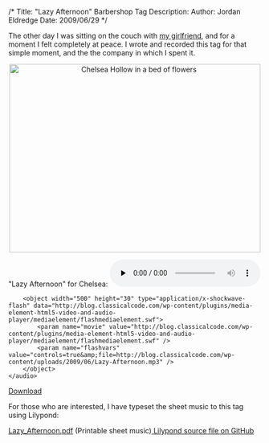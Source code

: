 /*
Title: "Lazy Afternoon" Barbershop Tag
Description:
Author: Jordan Eldredge
Date: 2009/06/29
*/

<p style="text-align: left;">The other day I was sitting on the couch with <a href="http://www.chelseahollow.com">my girlfriend</a>, and for a moment I felt completely at peace. I wrote and recorded this tag for that simple moment, and the the company in which I spent it.</p>
<p style="text-align: center;"><a href="http://blog.classicalcode.com/wp-content/uploads/2009/06/n695475033_6330053_5271599.jpg"><img class="size-large wp-image-554 aligncenter" title="n695475033_6330053_5271599" src="http://blog.classicalcode.com/wp-content/uploads/2009/06/n695475033_6330053_5271599-500x375.jpg" alt="Chelsea Hollow in a bed of flowers" width="500" height="375" /></a></p>
<p style="text-align: left;">"Lazy Afternoon" for Chelsea:
	<audio id="wp_mep_26" src="http://blog.classicalcode.com/wp-content/uploads/2009/06/Lazy-Afternoon.mp3" type="audio/mp3"    controls="controls" preload="none"  >
		
		
		
		
		
		
		
		<object width="500" height="30" type="application/x-shockwave-flash" data="http://blog.classicalcode.com/wp-content/plugins/media-element-html5-video-and-audio-player/mediaelement/flashmediaelement.swf">
			<param name="movie" value="http://blog.classicalcode.com/wp-content/plugins/media-element-html5-video-and-audio-player/mediaelement/flashmediaelement.swf" />
			<param name="flashvars" value="controls=true&amp;file=http://blog.classicalcode.com/wp-content/uploads/2009/06/Lazy-Afternoon.mp3" />			
		</object>		
	</audio>
<script type="text/javascript">
jQuery(document).ready(function($) {
	$('#wp_mep_26').mediaelementplayer({
		m:1
		
		,features: ['playpause','current','progress','duration','volume','tracks','fullscreen']
		,audioWidth:500,audioHeight:30
	});
});
</script>

<a href="http://blog.classicalcode.com/wp-content/uploads/2009/06/Lazy-Afternoon.mp3">Download</a></p>
<p style="text-align: left;">For those who are interested, I have typeset the sheet music to this tag using Lilypond:<a href="http://blog.classicalcode.com/wp-content/uploads/2009/06/Lazy_Afternoon.pdf"></a></p>
<p style="text-align: left;"><a href="http://blog.classicalcode.com/wp-content/uploads/2009/06/Lazy_Afternoon.pdf">Lazy_Afternoon.pdf</a> (Printable sheet music)<a href="https://github.com/captbaritone/eldredge-lazy_afternoon">
Lilypond source file on GitHub</a></p>
